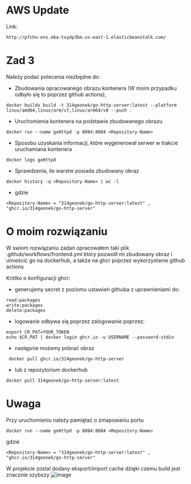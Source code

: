 # AWS Update

Link: 
```
http://pfcho-env.eba-txydp3bm.us-east-1.elasticbeanstalk.com/
```
# Zad 3
Należy podać polecenia niezbędne do: 
* Zbudowania opracowanego obrazu kontenera (W moim przypadku odbyło się to poprzez github actions),
```
docker buildx build -t 314geonek/go-http-server:latest --platform linux/amd64,linux/arm/v7,linux/arm64/v8 --push .
```
* Uruchomienia kontenera na podstawie zbudowanego obrazu
```
docker run --name goHttpd -p 8084:8084 <Repository-Name>
```
* Sposobu uzyskania informacji, które wygenerował serwer w trakcie uruchamiana kontenera
```
docker logs goHttpd
```
* Sprawdzenia, ile warstw posiada zbudowany obraz
```
docker history -q <Repository-Name> | wc -l     
```
* gdzie 
```
<Repository-Name> = "314geonek/go-http-server:latest" , "ghcr.io/314geonek/go-http-server"
```

# O moim rozwiązaniu

W swiom rozwiązaniu zadań opracowałem taki plik .github/workflows/frontend.yml który pozwolił mi zbudowany obraz i umieścić go na dockerhub, a także na ghcr poprzez wykorzystanie github actions 

Krótko o konfiguracji ghcr: 
* generujemy secret z poziomu ustawień githuba z uprawnieniami do:
```
read:packages
write:packages
delete:packages
```
* logowanie odbywa się poprzez zalogowanie poprzez: 
```
export CR_PAT=YOUR_TOKEN
echo $CR_PAT | docker login ghcr.io -u USERNAME --password-stdin
```
* następnie możemy pobrać obraz 
```
 docker pull ghcr.io/314geonek/go-http-server
```
* lub z repozytorium dockerhub
```
docker pull 314geonek/go-http-server:latest
```
# Uwaga 
Przy uruchomieniu należy pamiętać o zmapowaniu portu 
```
docker run --name goHttpd -p 8084:8084 <Repository-Name>
```
gdzie 
```
<Repository-Name> = "314geonek/go-http-server:latest" , "ghcr.io/314geonek/go-http-server"
```
W projekcie zostal dodany eksport/import cache dzięki czemu build jest znacznie szybszy 
![image](https://user-images.githubusercontent.com/69900955/170118995-fdbfe1d2-f2c2-4637-a490-c7de890ddb9c.png)

